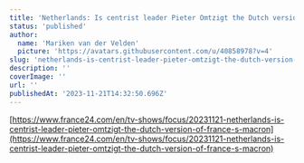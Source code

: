```yaml
---
title: 'Netherlands: Is centrist leader Pieter Omtzigt the Dutch version of France''s Macron?'
status: 'published'
author:
  name: 'Mariken van der Velden'
  picture: 'https://avatars.githubusercontent.com/u/40858978?v=4'
slug: 'netherlands-is-centrist-leader-pieter-omtzigt-the-dutch-version-of-frances-macron'
description: ''
coverImage: ''
url: ''
publishedAt: '2023-11-21T14:32:50.696Z'
---
```


[https://www.france24.com/en/tv-shows/focus/20231121-netherlands-is-centrist-leader-pieter-omtzigt-the-dutch-version-of-france-s-macron](https://www.france24.com/en/tv-shows/focus/20231121-netherlands-is-centrist-leader-pieter-omtzigt-the-dutch-version-of-france-s-macron)

